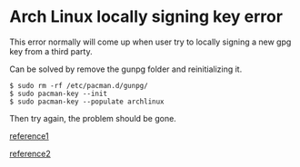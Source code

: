 # Arch Linux locally signing key error

This error normally will come up when user try to locally signing a new gpg key from a third party.

Can be solved by remove the gunpg folder and reinitializing it.

```
$ sudo rm -rf /etc/pacman.d/gunpg/
$ sudo pacman-key --init
$ sudo pacman-key --populate archlinux
```

Then try again, the problem should be gone.

[reference1](https://archlinux.org/news/gnupg-21-and-the-pacman-keyring/)

[reference2](https://bbs.archlinux.org/viewtopic.php?id=191476)
